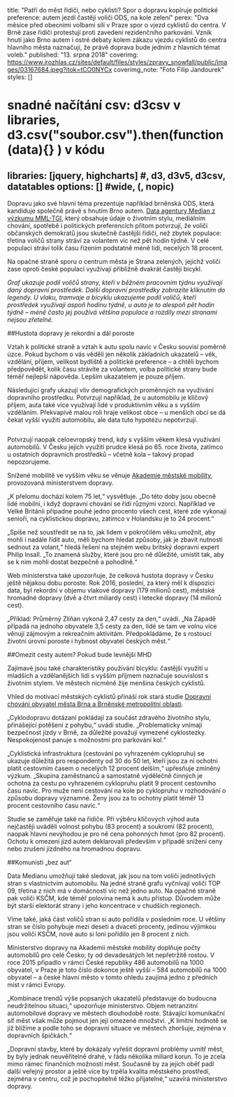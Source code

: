 title: "Patří do měst řidiči, nebo cyklisti? Spor o dopravu kopíruje politické preference: autem jezdí častěji voliči ODS, na kole zelení"
perex: "Dva měsíce před obecními volbami sílí v Praze spor o vjezd cyklistů do centra. V Brně zase řidiči protestují proti zavedení rezidenčního parkování. Vznik hnutí jako Brno autem i ostré debaty kolem zákazu vjezdu cyklistů do centra hlavního města naznačují, že právě doprava bude jedním z hlavních témat voleb."
published: "13. srpna 2018"
coverimg: https://www.irozhlas.cz/sites/default/files/styles/zpravy_snowfall/public/images/03167684.jpeg?itok=tCO0NYCx
coverimg_note: "Foto Filip Jandourek"
styles: []
# snadné načítání csv: d3csv v libraries, d3.csv("soubor.csv").then(function(data){} ) v kódu
libraries: [jquery, highcharts] #, d3, d3v5, d3csv, datatables
options: [] #wide,  (, nopic)
---

Dopravu jako své hlavní téma prezentuje například brněnská ODS, která kandiduje společně právě s hnutím Brno autem. [Data agentury Median z výzkumu MML-TGI](http://www.median.eu/cs/mml-tgi/), který obsahuje údaje o životním stylu, mediálním chování, spotřebě i politických preferencích přitom potvrzují, že voliči občanských demokratů jsou skutečně častější řidiči, než zbytek populace: třetina voličů strany stráví za volantem víc než pět hodin týdně. V celé populaci stráví tolik času řízením podstatně méně lidí, necelých 18 procent.

Na opačné straně sporu o centrum města je Strana zelených, jejichž voliči zase oproti české populaci využívají přibližně dvakrát častěji bicykl.

*Graf ukazuje podíl voličů strany, kteří v běžném pracovním týdnu využívají daný dopravní prostředek. Další dopravní prostředky zobrazíte kliknutím do legendy. U vlaku, tramvaje a bicyklu ukazujeme podíl voličů, kteří prostředek využívají aspoň hodinu týdně, u auta je to alespoň pět hodin týdně – méně často jej používá většina populace a rozdíly mezi stranami nejsou zřetelné.*

<div style="max-width: 100%" id="dopravaStrany"></div>

##Hustota dopravy je rekordní a dál poroste

Vztah k politické straně a vztah k autu spolu navíc v Česku souvisí poměrně úzce. Pokud bychom o vás věděli jen několik základních ukazatelů – věk, vzdělání, příjem, velikost bydliště a politické preference – a chtěli bychom předpovědět, kolik času strávíte za volantem, volba politické strany bude téměř nejlepší nápověda. Lepším ukazatelem je pouze příjem.

Následující grafy ukazují vliv demografických proměnných na využívání dopravního prostředku. Potvrzují například, že u automobilu je klíčový příjem, auta také více využívají lidé v produktivním věku a s vyšším vzděláním. Překvapivě malou roli hraje velikost obce – u menších obcí se dá čekat vyšší využití automobilu, ale data tuto hypotézu nepotvrzují.

<div style="max-width: 100%; overflow: hidden; display: block;">
    <div class="chart small" id="prijmy"></div>
    <div class="chart small" id="obec"></div>
</div>
<div style="max-width: 100%; overflow: hidden; display: block;">
    <div class="chart small" id="vek"></div>
    <div class="chart small" id="vzdelani"></div>
</div>

Potvrzují naopak celoevropský trend, kdy s vyšším věkem klesá využívání automobilů. V Česku jejich využití prudce klesá po 65. roce života, zatímco u ostatních dopravních prostředků – včetně kola – takový propad nepozorujeme.

Snížené mobilitě ve vyšším věku se věnuje [Akademie městské mobility](http://www.dobramesta.cz), provozovaná ministerstvem dopravy.

„K přelomu dochází kolem 75 let,“ vysvětluje. „Do této doby jsou obecně lidé mobilní, i když dopravní chování se řídí různými vzorci. Například ve Velké Británii připadne pouhé jedno procento všech cest, které zde vykonají senioři, na cyklistickou dopravu, zatímco v Holandsku je to 24 procent.“

„Spíše než soustředit se na to, jak lidem v pokročilém věku umožnit, aby mohli i nadále řídit auto, měli bychom hledat způsoby, jak je zbavit nutnosti sednout za volant,“ hledá řešení na stejném webu britský dopravní expert Philip Insall. „To znamená služby, které jsou pro ně důležité, umístit tak, aby se k nim mohli dostat bezpečně a pohodlně.“

Web ministerstva také upozorňuje, že celková hustota dopravy v Česku ještě nějakou dobu poroste. Rok 2016, poslední, za který měl k dispozici data, byl rekordní v objemu vlakové dopravy (179 milionů cest), městské hromadné dopravy (dvě a čtvrt miliardy cest) i letecké dopravy (14 milionů cest).

„Příklad: Průměrný Zlíňan vykoná 2,47 cesty za den,“ uvádí. „Na Západě připadá na jednoho obyvatele 3,5 cesty za den, lidé se tam ve volnu více věnují zájmovým a rekreačním aktivitám. Předpokládáme, že s rostoucí životní úrovní poroste i hybnost obyvatel českých měst.“

##Omezit cesty autem? Pokud bude levnější MHD

Zajímavé jsou také charakteristiky používání bicyklu: častější využití u mladších a vzdělanějších lidí s vyšším příjmem naznačuje souvislost s životním stylem. Ve městech nicméně žije menšina českých cyklistů.

Vhled do motivací městských cyklistů přináší rok stará studie [Dopravní chování obyvatel města Brna a Brněnské metropolitní oblasti](http://iti.brno.cz/wp-content/uploads/2017/10/Dopravni_chovani_MMB_zaverecna_zprava.pdf).

„Cyklodopravu dotázaní pokládají za součást zdravého životního stylu, přinášející potěšení z pohybu,“ uvádí studie. „Problematicky vnímají bezpečnost jízdy v Brně, za důležité považují vymezené cyklostezky. Nespokojenost panuje s možnostmi pro parkování kol.“

„Cyklistická infrastruktura (cestování po vyhrazeném cyklopruhu) se ukazuje důležitá pro respondenty od 30 do 50 let, kteří jsou za ni ochotni platit cestovním časem o necelých 12 procent delším,“ upřesňuje zmíněný výzkum. „Skupina zaměstnanců a samostatně výdělečně činných je ochotna za cestu po vyhrazeném cyklopruhu platit 9 procent cestovního času navíc. Pro muže není cestování na kole po cyklopruhu v rozhodování o způsobu dopravy významné. Ženy jsou za to ochotny platit téměř 13 procent cestovního času navíc.“

Studie se zaměřuje také na řidiče. Při výběru klíčových výhod auta nejčastěji uváděli volnost pohybu (83 procent) a soukromí (82 procent), naopak hlavní nevýhodou je pro ně cena pohonných hmot (pro 82 procent). Ochotu k omezení jízd autem deklarovali především v případě snížení ceny nebo zrušení jízdného na hromadnou dopravu.

##Komunisti „bez aut“

Data Medianu umožňují také sledovat, jak jsou na tom voliči jednotlivých stran s vlastnictvím automobilu. Na jedné straně grafu vyčnívají voliči TOP 09, třetina z nich má v domácnosti víc než jedno auto. Na opačné straně pak voliči KSČM, kde téměř polovina nemá k autu přístup. Důvodem může být starší elektorát strany i jeho koncentrace v chudších regionech.

<div style="max-width: 100%" id="autaStrany"></div>

Víme také, jaká část voličů stran si auto pořídila v posledním roce. U většiny stran se číslo pohybuje mezi deseti a dvaceti procenty, jedinou výjimkou jsou voliči KSČM, nové auto si loni pořídilo jen 8 procent z nich.

Ministerstvo dopravy na Akademii městské mobility doplňuje počty automobilů pro celé Česko; ty od devadesátých let nepřetržitě rostou. V roce 2015 připadlo v rámci České republiky 486 automobilů na 1000 obyvatel, v Praze je toto číslo dokonce ještě vyšší – 584 automobilů na 1000 obyvatel – a české hlavní město v tomto ohledu zaujímá jedno z předních míst v rámci Evropy.

„Kombinace trendů výše popsaných ukazatelů představuje do budoucna neudržitelnou situaci,“ upozorňuje ministerstvo. Objem netranzitní automobilové dopravy ve městech dlouhodobě roste. Stávající komunikační síť měst však může pojmout jen její omezené množství. „K limitní hodnotě se již blížíme a podle toho se dopravní situace ve městech zhoršuje, zejména v dopravních špičkách.“

„Dopravní stavby, které by dokázaly vyřešit dopravní problémy uvnitř měst, by byly jednak neuvěřitelně drahé, v řádu několika miliard korun. To je zcela mimo rámec finančních možností měst. Současně by za jejich oběť padl další veřejný prostor a ještě více by trpěla kvalita městského prostředí, zejména v centru, což je pochopitelně těžko přijatelné,“ uzavírá ministerstvo dopravy.